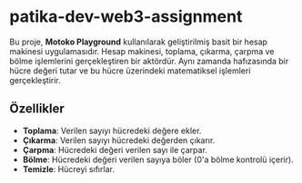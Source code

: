 # patika-dev-web3-assignment

Bu proje, **Motoko Playground** kullanılarak geliştirilmiş basit bir hesap makinesi uygulamasıdır. Hesap makinesi, toplama, çıkarma, çarpma ve bölme işlemlerini gerçekleştiren bir aktördür. Aynı zamanda hafızasında bir hücre değeri tutar ve bu hücre üzerindeki matematiksel işlemleri gerçekleştirir.

## Özellikler
- **Toplama**: Verilen sayıyı hücredeki değere ekler.
- **Çıkarma**: Verilen sayıyı hücredeki değerden çıkarır.
- **Çarpma**: Hücredeki değeri verilen sayı ile çarpar.
- **Bölme**: Hücredeki değeri verilen sayıya böler (0'a bölme kontrolü içerir).
- **Temizle**: Hücreyi sıfırlar.
